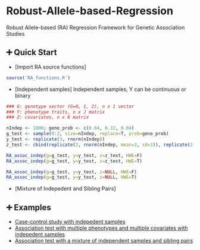 # Robust-Allele-based-Regression
Robust Allele-based (RA) Regression Framework for Genetic Association Studies

## :heavy_plus_sign: Quick Start
- [Import RA source functions]
```R
source('RA_functions.R')
```

- [Independent samples] Independent samples, Y can be continuous or binary
```R
### G: genotype vector (G=0, 1, 2), n x 1 vector
### Y: phenotype traits, n x J matrix 
### Z: covariates, n x K matrix

nIndep <- 1000; geno_prob <- c(0.64, 0.32, 0.04)
g_test <- sample(0:2, size=nIndep, replace=T, prob=geno_prob)
y_test <- replicate(3, rnorm(nIndep))
z_test <- cbind(replicate(2, rnorm(nIndep, mean=3, sd=3)), replicate(2, rnorm(nIndep, mean=4, sd=4)))

RA_assoc_indep(g=g_test, y=y_test, z=z_test, HWE=F)
RA_assoc_indep(g=g_test, y=y_test, z=z_test, HWE=T)

RA_assoc_indep(g=g_test, y=y_test, z=NULL, HWE=F)
RA_assoc_indep(g=g_test, y=y_test, z=NULL, HWE=T)
```
- [Mixture of Indepedent and Sibling Pairs] 

## :heavy_plus_sign: Examples
* [Case-control study with indepedent samples](https://github.com/lzhangdc/Robust-Allele-based-Regression-Framework/blob/main/vignette/case_control_study.md)
* [Association test with multiple phenotypes and multiple covariates with indepedent samples]()
* [Association test with a mixture of independent samples and sibling pairs]()
